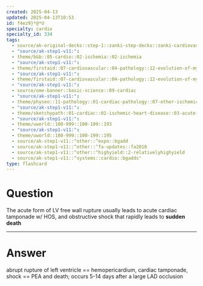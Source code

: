 ```yaml
---
created: 2025-04-13
updated: 2025-04-13T10:53
id: f4ez9}*@*U
specialty: cardio
specialty_id: 334
tags:
  - source/ak-original-decks::step-1::zanki-step-decks::zanki-cardiovascular::cardio-pathology
  - "source/ak-step1-v11:": 
  - theme/b&b::05-cardio::02-ischemia::02-ischemia
  - "source/ak-step1-v11:": 
  - theme/firstaid::07-cardiovascular::04-pathology::12-evolution-of-myocardial-infarction
  - "source/ak-step1-v11:": 
  - theme/firstaid::07-cardiovascular::04-pathology::12-evolution-of-myocardial-infarction::4-7-days
  - "source/ak-step1-v11:": 
  - source/ome-banner::basic-science::09-cardiac
  - "source/ak-step1-v11:": 
  - theme/physeo::11-pathology::01-cardiac-pathology::07-other-ischemic-heart-diseases
  - "source/ak-step1-v11:": 
  - theme/sketchypath::01-cardiac::01-ischemic-heart-disease::03-acute-myocardial-infarction-&-post-mi-timeline
  - "source/ak-step1-v11:": 
  - theme/uworld::100-999::100-199::193
  - "source/ak-step1-v11:": 
  - theme/uworld::100-999::100-199::195
  - source/ak-step1-v11::^other::^expn::bgadd
  - source/ak-step1-v11::^other::^fa-updates::fa2018
  - source/ak-step1-v11::^other::^highyield::2-relativelyhighyield
  - source/ak-step1-v11::^systems::cardio::bgadds"
type: flashcard
---
```


# Question
The acute form of LV free wall rupture usually leads to acute cardiac tamponade w/ HOS, and obstructive shock that rapidly leads to **sudden death**

---

# Answer
abrupt rupture of left ventricle == hemopericardium, cardiac tamponade, shock == PEA and death; occurs 5-14 days after a large LAD occlusion